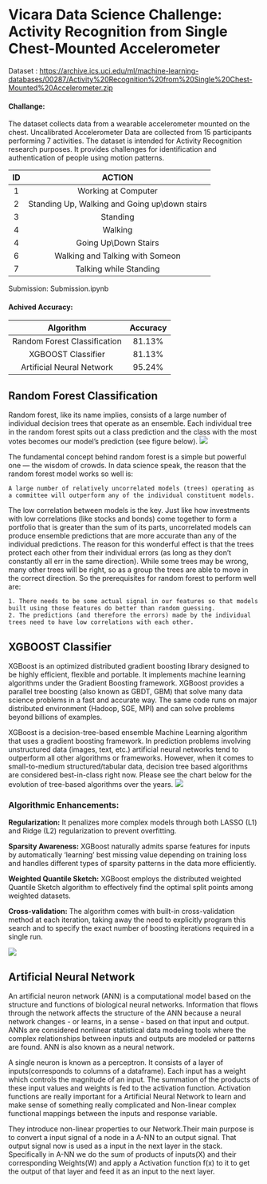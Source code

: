 # Vicara Data Science Challenge: Activity Recognition from Single Chest-Mounted Accelerometer


Dataset : https://archive.ics.uci.edu/ml/machine-learning-databases/00287/Activity%20Recognition%20from%20Single%20Chest-Mounted%20Accelerometer.zip

#### Challange: 
The dataset collects data from a wearable accelerometer mounted on the chest. Uncalibrated Accelerometer Data are collected from 15 participants performing 7 activities. The dataset is intended for Activity Recognition research purposes. It provides challenges for identification and authentication of people using motion patterns.

| ID |                     ACTION                    |
|:--:|:---------------------------------------------:|
|  1 |              Working at Computer              |
|  2 | Standing Up, Walking and Going up\down stairs |
|  3 |                    Standing                   |
|  4 |                    Walking                    |
|  4 |              Going Up\Down Stairs             |
|  6 |        Walking and Talking with Someon        |
|  7 |             Talking while Standing            |


Submission: Submission.ipynb


#### Achived Accuracy:
 
|           Algorithm          | Accuracy |
|:----------------------------:|:--------:|
| Random Forest Classification |  81.13%  |
|      XGBOOST Classifier      |  81.13%  |
|   Artificial Neural Network  |  95.24%  |


## Random Forest Classification

Random forest, like its name implies, consists of a large number of individual decision trees that operate as an ensemble. Each individual tree in the random forest spits out a class prediction and the class with the most votes becomes our model’s prediction (see figure below).
![](https://miro.medium.com/max/2400/1*VHDtVaDPNepRglIAv72BFg.jpeg)


The fundamental concept behind random forest is a simple but powerful one — the wisdom of crowds. In data science speak, the reason that the random forest model works so well is:

    A large number of relatively uncorrelated models (trees) operating as a committee will outperform any of the individual constituent models.

The low correlation between models is the key. Just like how investments with low correlations (like stocks and bonds) come together to form a portfolio that is greater than the sum of its parts, uncorrelated models can produce ensemble predictions that are more accurate than any of the individual predictions. The reason for this wonderful effect is that the trees protect each other from their individual errors (as long as they don’t constantly all err in the same direction). While some trees may be wrong, many other trees will be right, so as a group the trees are able to move in the correct direction. So the prerequisites for random forest to perform well are:

    1. There needs to be some actual signal in our features so that models built using those features do better than random guessing.
    2. The predictions (and therefore the errors) made by the individual trees need to have low correlations with each other.


## XGBOOST Classifier

XGBoost is an optimized distributed gradient boosting library designed to be highly efficient, flexible and portable. It implements machine learning algorithms under the Gradient Boosting framework. XGBoost provides a parallel tree boosting (also known as GBDT, GBM) that solve many data science problems in a fast and accurate way. The same code runs on major distributed environment (Hadoop, SGE, MPI) and can solve problems beyond billions of examples.

XGBoost is a decision-tree-based ensemble Machine Learning algorithm that uses a gradient boosting framework. In prediction problems involving unstructured data (images, text, etc.) artificial neural networks tend to outperform all other algorithms or frameworks. However, when it comes to small-to-medium structured/tabular data, decision tree based algorithms are considered best-in-class right now. Please see the chart below for the evolution of tree-based algorithms over the years.
![](https://miro.medium.com/max/1400/1*U72CpSTnJ-XTjCisJqCqLg.jpeg)

### Algorithmic Enhancements:

**Regularization:** It penalizes more complex models through both LASSO (L1) and Ridge (L2) regularization to prevent overfitting.

**Sparsity Awareness:** XGBoost naturally admits sparse features for inputs by automatically ‘learning’ best missing value depending on training loss and handles different types of sparsity patterns in the data more efficiently.

**Weighted Quantile Sketch:** XGBoost employs the distributed weighted Quantile Sketch algorithm to effectively find the optimal split points among weighted datasets.

**Cross-validation:** The algorithm comes with built-in cross-validation method at each iteration, taking away the need to explicitly program this search and to specify the exact number of boosting iterations required in a single run.

![](https://miro.medium.com/max/1554/1*FLshv-wVDfu-i54OqvZdHg.png)


## Artificial Neural Network

An artificial neuron network (ANN) is a computational model based on the structure and functions of biological neural networks. Information that flows through the network affects the structure of the ANN because a neural network changes - or learns, in a sense - based on that input and output. ANNs are considered nonlinear statistical data modeling tools where the complex relationships between inputs and outputs are modeled or patterns are found. ANN is also known as a neural network.

A single neuron is known as a perceptron. It consists of a layer of inputs(corresponds to columns of a dataframe). Each input has a weight which controls the magnitude of an input. The summation of the products of these input values and weights is fed to the activation function. Activation functions are really important for a Artificial Neural Network to learn and make sense of something really complicated and Non-linear complex functional mappings between the inputs and response variable.

They introduce non-linear properties to our Network.Their main purpose is to convert a input signal of a node in a A-NN to an output signal. That output signal now is used as a input in the next layer in the stack. Specifically in A-NN we do the sum of products of inputs(X) and their corresponding Weights(W) and apply a Activation function f(x) to it to get the output of that layer and feed it as an input to the next layer.
